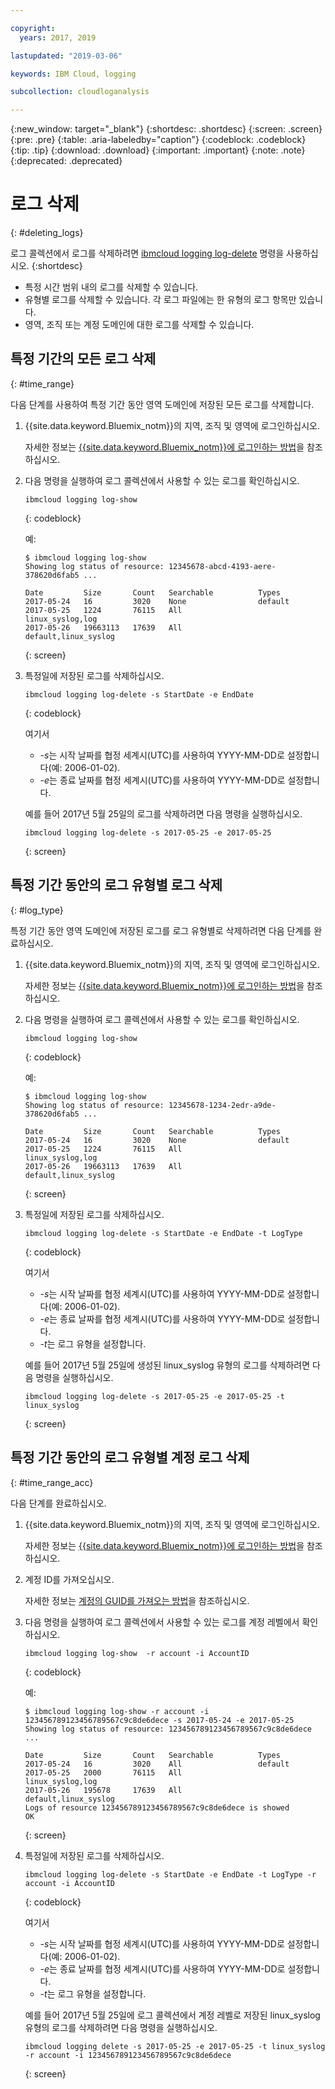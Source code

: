 ```yaml
---

copyright:
  years: 2017, 2019

lastupdated: "2019-03-06"

keywords: IBM Cloud, logging

subcollection: cloudloganalysis

---
```


{:new_window: target="_blank"}
{:shortdesc: .shortdesc}
{:screen: .screen}
{:pre: .pre}
{:table: .aria-labeledby="caption"}
{:codeblock: .codeblock}
{:tip: .tip}
{:download: .download}
{:important: .important}
{:note: .note}
{:deprecated: .deprecated}

# 로그 삭제
{: #deleting_logs}

로그 콜렉션에서 로그를 삭제하려면 [ibmcloud logging log-delete](/docs/services/CloudLogAnalysis/reference?topic=cloudloganalysis-log_analysis_cli#delete) 명령을 사용하십시오. 
{:shortdesc}

* 특정 시간 범위 내의 로그를 삭제할 수 있습니다.
* 유형별 로그를 삭제할 수 있습니다. 각 로그 파일에는 한 유형의 로그 항목만 있습니다.
* 영역, 조직 또는 계정 도메인에 대한 로그를 삭제할 수 있습니다.


## 특정 기간의 모든 로그 삭제
{: #time_range}

다음 단계를 사용하여 특정 기간 동안 영역 도메인에 저장된 모든 로그를 삭제합니다.

1. {{site.data.keyword.Bluemix_notm}}의 지역, 조직 및 영역에 로그인하십시오. 

    자세한 정보는 [{{site.data.keyword.Bluemix_notm}}에 로그인하는 방법](/docs/services/CloudLogAnalysis/qa?topic=cloudloganalysis-cli_qa#login)을 참조하십시오.
    
2. 다음 명령을 실행하여 로그 콜렉션에서 사용할 수 있는 로그를 확인하십시오.

    ```
    ibmcloud logging log-show
    ```
    {: codeblock}
    
    예:
    
    ```
    $ ibmcloud logging log-show
    Showing log status of resource: 12345678-abcd-4193-aere-378620d6fab5 ...

    Date         Size       Count   Searchable          Types   
	2017-05-24   16         3020    None                default
	2017-05-25   1224       76115   All                 linux_syslog,log
    2017-05-26   19663113   17639   All                 default,linux_syslog  
    ```
    {: screen}
	
3. 특정일에 저장된 로그를 삭제하십시오.

    ```
	ibmcloud logging log-delete -s StartDate -e EndDate
	```
	{: codeblock}
	
	여기서
	
	* *-s*는 시작 날짜를 협정 세계시(UTC)를 사용하여 YYYY-MM-DD로 설정합니다(예: 2006-01-02).
    * *-e*는 종료 날짜를 협정 세계시(UTC)를 사용하여 YYYY-MM-DD로 설정합니다.
    	
	예를 들어 2017년 5월 25일의 로그를 삭제하려면 다음 명령을 실행하십시오.
	
	```
	ibmcloud logging log-delete -s 2017-05-25 -e 2017-05-25
	```
	{: screen}

	
## 특정 기간 동안의 로그 유형별 로그 삭제 
{: #log_type}

특정 기간 동안 영역 도메인에 저장된 로그를 로그 유형별로 삭제하려면 다음 단계를 완료하십시오.

1. {{site.data.keyword.Bluemix_notm}}의 지역, 조직 및 영역에 로그인하십시오. 

    자세한 정보는 [{{site.data.keyword.Bluemix_notm}}에 로그인하는 방법](/docs/services/CloudLogAnalysis/qa?topic=cloudloganalysis-cli_qa#login)을 참조하십시오.
    
2. 다음 명령을 실행하여 로그 콜렉션에서 사용할 수 있는 로그를 확인하십시오.

    ```
    ibmcloud logging log-show
    ```
    {: codeblock}
    
    예:
    
    ```
    $ ibmcloud logging log-show
    Showing log status of resource: 12345678-1234-2edr-a9de-378620d6fab5 ...

    Date         Size       Count   Searchable          Types   
	2017-05-24   16         3020    None                default
	2017-05-25   1224       76115   All                 linux_syslog,log
    2017-05-26   19663113   17639   All                 default,linux_syslog  
    ```
    {: screen}
	
3. 특정일에 저장된 로그를 삭제하십시오.

    ```
	ibmcloud logging log-delete -s StartDate -e EndDate -t LogType
	```
	{: codeblock}
	
	여기서
	
	* *-s*는 시작 날짜를 협정 세계시(UTC)를 사용하여 YYYY-MM-DD로 설정합니다(예: 2006-01-02).
    * *-e*는 종료 날짜를 협정 세계시(UTC)를 사용하여 YYYY-MM-DD로 설정합니다.
	* *-t*는 로그 유형을 설정합니다.
    	
	예를 들어 2017년 5월 25일에 생성된 linux_syslog 유형의 로그를 삭제하려면 다음 명령을 실행하십시오.
	
	```
	ibmcloud logging log-delete -s 2017-05-25 -e 2017-05-25 -t linux_syslog
	```
	{: screen}

		
	
## 특정 기간 동안의 로그 유형별 계정 로그 삭제 
{: #time_range_acc}

다음 단계를 완료하십시오.

1. {{site.data.keyword.Bluemix_notm}}의 지역, 조직 및 영역에 로그인하십시오. 

    자세한 정보는 [{{site.data.keyword.Bluemix_notm}}에 로그인하는 방법](/docs/services/CloudLogAnalysis/qa?topic=cloudloganalysis-cli_qa#login)을 참조하십시오.
	
2. 계정 ID를 가져오십시오.

    자세한 정보는 [계정의 GUID를 가져오는 방법](/docs/services/CloudLogAnalysis/qa?topic=cloudloganalysis-cli_qa#account_guid)을 참조하십시오.
    
3. 다음 명령을 실행하여 로그 콜렉션에서 사용할 수 있는 로그를 계정 레벨에서 확인하십시오.

    ```
    ibmcloud logging log-show  -r account -i AccountID
    ```
    {: codeblock}
    
    예:
    
    ```
    $ ibmcloud logging log-show -r account -i 123456789123456789567c9c8de6dece -s 2017-05-24 -e 2017-05-25
	Showing log status of resource: 123456789123456789567c9c8de6dece ...

    Date         Size       Count   Searchable          Types   
	2017-05-24   16         3020    All                 default
	2017-05-25   2000       76115   All                 linux_syslog,log
    2017-05-26   195678     17639   All                 default,linux_syslog    
    Logs of resource 123456789123456789567c9c8de6dece is showed
    OK
    ```
    {: screen}
	
4. 특정일에 저장된 로그를 삭제하십시오.

    ```
	ibmcloud logging log-delete -s StartDate -e EndDate -t LogType -r account -i AccountID
	```
	{: codeblock}
	
	여기서
	
	* *-s*는 시작 날짜를 협정 세계시(UTC)를 사용하여 YYYY-MM-DD로 설정합니다(예: 2006-01-02).
    * *-e*는 종료 날짜를 협정 세계시(UTC)를 사용하여 YYYY-MM-DD로 설정합니다.
	* *-t*는 로그 유형을 설정합니다.
    	
	예를 들어 2017년 5월 25일에 로그 콜렉션에서 계정 레벨로 저장된 linux_syslog 유형의 로그를 삭제하려면 다음 명령을 실행하십시오.
	
	```
	ibmcloud logging delete -s 2017-05-25 -e 2017-05-25 -t linux_syslog -r account -i 123456789123456789567c9c8de6dece
	```
	{: screen}
	












